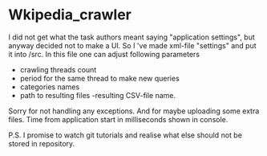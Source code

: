 # Wkipedia_crawler
I did not get what the task authors meant saying "application settings", but anyway decided not to make a UI. 
So I 've made xml-file "settings" and put it into /src. In this file one can adjust following parameters
- crawling threads count
- period for the same thread to make new queries
- categories names
- path to resulting files
-resulting CSV-file name.

Sorry for not handling any exceptions. And for maybe uploading some extra files. 
Time from application start in milliseconds shown in console.

P.S. I promise to watch git tutorials and realise what else should not be stored in repository.
